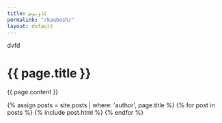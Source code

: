 ```yaml
---
title: کاوبوش
permalink: "/kaubosh/"
layout: default
---
```


dvfd


<h1 class="">{{ page.title }}</h1>
<div class="bio">{{ page.content }}</div>

{% assign posts = site.posts | where: 'author', page.title %}
{% for post in posts %}
  {% include post.html %}
{% endfor %}